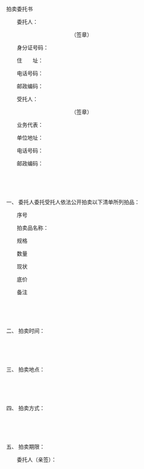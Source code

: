 



拍卖委托书



 

　　委托人：　　　　　　　　　　　　

　　　　　　　　　　　　 （签章）　　　　　　　　　　　　 

　　身分证号码：　　　　　　　　　　 

　　住　　址：　　　　　　　　　　　　 

　　电话号码：　　　　　　　　　　　　 

　　邮政编码：　　　　　　　　　　　　 　　

　　受托人：　　　　　　　　　　　　 

　　　　　　　　　　　　 （签章）

　　业务代表：

　　单位地址：　　　　　　　　　　　　 

　　电话号码：　　　　　　　　　　　　 

　　邮政编码：　　　　　　　　　　　　 

　　

　　

一、
委托人委托受托人依法公开拍卖以下清单所列拍品：

　　序号

　　拍卖品名称： 

　　规格

　　数量

　　现状

　　底价

　　备注

　　

　　

二、
拍卖时间：

　　

　　

三、
拍卖地点：

　　

　　

四、
拍卖方式：

　　

　　

五、
拍卖期限：　　

　　委托人（亲签）：

　　